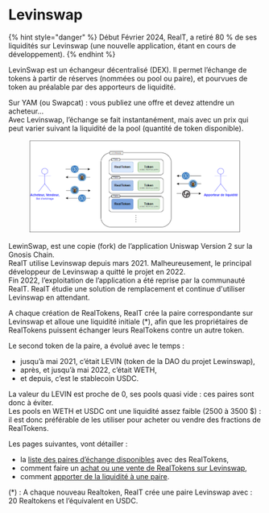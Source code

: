 # Levinswap

{% hint style="danger" %}
Début Février 2024, RealT, a retiré 80 % de ses liquidités sur Levinswap (une nouvelle application, étant en cours de développement).
{% endhint %}

LevinSwap est un échangeur décentralisé (DEX). Il permet l’échange de tokens à partir de réserves (nommées ou pool ou paire), et pourvues de token au préalable par des apporteurs de liquidité.

Sur YAM (ou Swapcat) : vous publiez une offre et devez attendre un acheteur...\
Avec Levinswap, l’échange se fait instantanément, mais avec un prix qui peut varier suivant la liquidité de la pool (quantité de token disponible).

<figure><img src="../../../.gitbook/assets/image (1) (1) (1).png" alt="" width="563"><figcaption></figcaption></figure>

LewinSwap, est une copie (fork) de l’application Uniswap Version 2 sur la Gnosis Chain.\
RealT utilise Levinswap depuis mars 2021. Malheureusement, le principal développeur de Levinswap a quitté le projet en 2022. \
Fin 2022, l’exploitation de l’application a été reprise par la communauté RealT. RealT étudie une solution de remplacement et continue d'utiliser Levinswap en attendant.

A chaque création de RealTokens, RealT crée la paire correspondante sur Levinswap et alloue une liquidité initiale (\*), afin que les propriétaires de RealTokens puissent échanger leurs RealTokens contre un autre token.

Le second token de la paire, a évolué avec le temps :

* jusqu’à mai 2021, c’était LEVIN (token de la DAO du projet Lewinswap),
* après, et jusqu’à mai 2022, c’était WETH,
* et depuis, c’est le stablecoin USDC.

La valeur du LEVIN est proche de 0, ses pools quasi vide : ces paires sont donc à éviter.\
Les pools en WETH et USDC ont une liquidité assez faible (2500 à 3500 $) : il est donc préférable de les utiliser pour acheter ou vendre des fractions de RealTokens.

Les pages suivantes, vont détailler :

* la [liste des paires d’échange disponibles](liste-des-paires-avec-realtoken.md) avec des RealTokens,
* comment faire un [achat ou une vente de RealTokens sur Levinswap](acheter-ou-vendre-sur-levinswap.md),
* comment [apporter de la liquidité à une paire](apport-de-liquidite.md).

(\*) : A chaque nouveau Realtoken, RealT crée une paire Levinswap avec : 20 Realtokens et l’équivalent en USDC.
